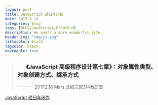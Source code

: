 ```yaml
---
layout: post
title: JavaScript 递归与闭包
date: 2017-2-18
categories: blog
tags: [BLOG,JavaScript,FrontEnd]
description: He wants a more wonderful life.
header-img: "img/js.jpg"
titlecolor: black
tagcolor: black
navtoggle: true
---
```


<blockquote style="text-indent: 2em;">
	<b style="font-size: large;text-decoration: none; color: #222; font-style: normal;">
	《JavaScript 高级程序设计第七章》：对象属性类型、对象创建方式、继承方式	</b>
<br><br>
	————2017.2.18 Mars 北航三馆314教研室
</blockquote>
<a class="btn btn-primary center-block" style="/*border: 1px black solid;*/text-align: center;background-color: transparent;" href="../../../../../img/svg/JavaScript 函数表达式.svg" target="_blank">JavaScript 递归与闭包</a>